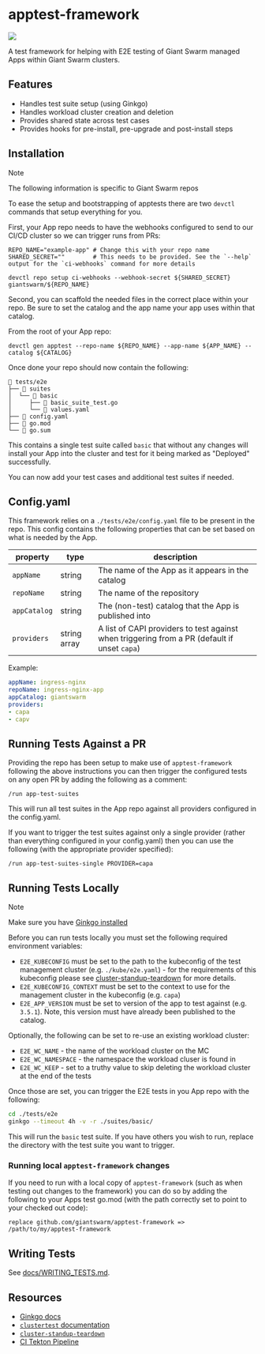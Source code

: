 # apptest-framework

<a href="https://godoc.org/github.com/giantswarm/apptest-framework"><img src="https://godoc.org/github.com/giantswarm/apptest-framework?status.svg"></a>

A test framework for helping with E2E testing of Giant Swarm managed Apps within Giant Swarm clusters.

## Features

- Handles test suite setup (using Ginkgo)
- Handles workload cluster creation and deletion
- Provides shared state across test cases
- Provides hooks for pre-install, pre-upgrade and post-install steps

## Installation

> [!NOTE]
> The following information is specific to Giant Swarm repos

To ease the setup and bootstrapping of apptests there are two `devctl` commands that setup everything for you.

First, your App repo needs to have the webhooks configured to send to our CI/CD cluster so we can trigger runs from PRs:

```shell
REPO_NAME="example-app" # Change this with your repo name
SHARED_SECRET=""        # This needs to be provided. See the `--help` output for the `ci-webhooks` command for more details

devctl repo setup ci-webhooks --webhook-secret ${SHARED_SECRET} giantswarm/${REPO_NAME}
```

Second, you can scaffold the needed files in the correct place within your repo. Be sure to set the catalog and the app name your app uses within that catalog.

From the root of your App repo:

```shell
devctl gen apptest --repo-name ${REPO_NAME} --app-name ${APP_NAME} --catalog ${CATALOG}
```

Once done your repo should now contain the following:

```plain
📂 tests/e2e
├── 📂 suites
│  └── 📂 basic
│     ├── 📄 basic_suite_test.go
│     └── 📄 values.yaml
├── 📄 config.yaml
├── 📄 go.mod
└── 📄 go.sum
```

This contains a single test suite called `basic` that without any changes will install your App into the cluster and test for it being marked as "Deployed" successfully.

You can now add your test cases and additional test suites if needed.

## Config.yaml

This framework relies on a `./tests/e2e/config.yaml` file to be present in the repo. This config contains the following properties that can be set based on what is needed by the App.

| property | type | description |
| --- | --- | --- |
| `appName` | string | The name of the App as it appears in the catalog |
| `repoName` | string | The name of the repository |
| `appCatalog` | string | The (non-test) catalog that the App is published into |
| `providers` | string array | A list of CAPI providers to test against when triggering from a PR (default if unset `capa`) |

Example:
```yaml
appName: ingress-nginx
repoName: ingress-nginx-app
appCatalog: giantswarm
providers:
- capa
- capv
```

## Running Tests Against a PR

Providing the repo has been setup to make use of `apptest-framework` following the above instructions you can then trigger the configured tests on any open PR by adding the following as a comment:

```
/run app-test-suites
```

This will run all test suites in the App repo against all providers configured in the config.yaml.

If you want to trigger the test suites against only a single provider (rather than everything configured in your config.yaml) then you can use the following (with the appropriate provider specified):

```
/run app-test-suites-single PROVIDER=capa
```

## Running Tests Locally

> [!NOTE]
> Make sure you have [Ginkgo installed](https://onsi.github.io/ginkgo/#installing-ginkgo)

Before you can run tests locally you must set the following required environment variables:

- `E2E_KUBECONFIG` must be set to the path to the kubeconfig of the test management cluster (e.g. `./kube/e2e.yaml`) - for the requirements of this kubeconfig please see [cluster-standup-teardown](https://github.com/giantswarm/cluster-standup-teardown) for more details.
- `E2E_KUBECONFIG_CONTEXT` must be set to the context to use for the management cluster in the kubeconfig (e.g. `capa`)
- `E2E_APP_VERSION` must be set to version of the app to test against (e.g. `3.5.1`). Note, this version must have already been published to the catalog.

Optionally, the following can be set to re-use an existing workload cluster:

- `E2E_WC_NAME` - the name of the workload cluster on the MC
- `E2E_WC_NAMESPACE` - the namespace the workload cluser is found in
- `E2E_WC_KEEP` - set to a truthy value to skip deleting the workload cluster at the end of the tests

Once those are set, you can trigger the E2E tests in you App repo with the following:

```sh
cd ./tests/e2e
ginkgo --timeout 4h -v -r ./suites/basic/
```

This will run the `basic` test suite. If you have others you wish to run, replace the directory with the test suite you want to trigger.

### Running local `apptest-framework` changes

If you need to run with a local copy of `apptest-framework` (such as when testing out changes to the framework) you can do so by adding the following to your Apps test go.mod (with the path correctly set to point to your checked out code):

```
replace github.com/giantswarm/apptest-framework => /path/to/my/apptest-framework
```

## Writing Tests

See [docs/WRITING_TESTS.md](docs/WRITING_TESTS.md).

## Resources

- [Ginkgo docs](https://onsi.github.io/ginkgo/)
- [`clustertest` documentation](https://pkg.go.dev/github.com/giantswarm/clustertest)
- [`cluster-standup-teardown`](https://github.com/giantswarm/cluster-standup-teardown)
- [CI Tekton Pipeline](https://github.com/giantswarm/tekton-resources/blob/main/tekton-resources/pipelines/app-test-suites.yaml)
